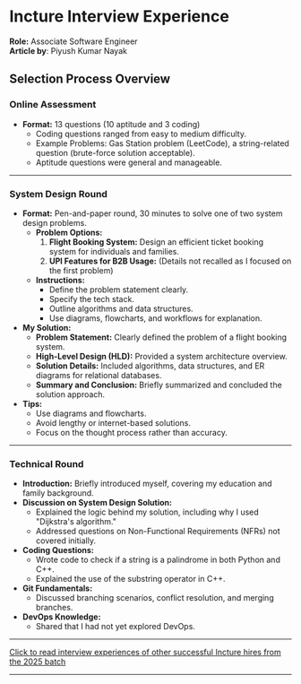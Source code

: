 # Incture Interview Experience

**Role:** Associate Software Engineer<br/>
**Article by**: Piyush Kumar Nayak  

## Selection Process Overview

### Online Assessment
- **Format:** 13 questions (10 aptitude and 3 coding)
  - Coding questions ranged from easy to medium difficulty.
  - Example Problems: Gas Station problem (LeetCode), a string-related question (brute-force solution acceptable).
  - Aptitude questions were general and manageable.

---

### System Design Round
- **Format:** Pen-and-paper round, 30 minutes to solve one of two system design problems.
  - **Problem Options:**
    1. **Flight Booking System:** Design an efficient ticket booking system for individuals and families.
    2. **UPI Features for B2B Usage:** (Details not recalled as I focused on the first problem)
  - **Instructions:** 
    - Define the problem statement clearly.
    - Specify the tech stack.
    - Outline algorithms and data structures.
    - Use diagrams, flowcharts, and workflows for explanation.
- **My Solution:**
  - **Problem Statement:** Clearly defined the problem of a flight booking system.
  - **High-Level Design (HLD):** Provided a system architecture overview.
  - **Solution Details:** Included algorithms, data structures, and ER diagrams for relational databases.
  - **Summary and Conclusion:** Briefly summarized and concluded the solution approach.
- **Tips:**
  - Use diagrams and flowcharts.
  - Avoid lengthy or internet-based solutions.
  - Focus on the thought process rather than accuracy.

---

### Technical Round
- **Introduction:** Briefly introduced myself, covering my education and family background.
- **Discussion on System Design Solution:** 
  - Explained the logic behind my solution, including why I used "Dijkstra's algorithm."
  - Addressed questions on Non-Functional Requirements (NFRs) not covered initially.
- **Coding Questions:**
  - Wrote code to check if a string is a palindrome in both Python and C++.
  - Explained the use of the substring operator in C++.
- **Git Fundamentals:**
  - Discussed branching scenarios, conflict resolution, and merging branches.
- **DevOps Knowledge:**
  - Shared that I had not yet explored DevOps.

---

[Click to read interview experiences of other successful Incture hires from the 2025 batch](https://drive.google.com/drive/folders/1K1h4wPTt0O5OwuFewf2C2QIDOMcSUydu?usp=drive_link)

---
